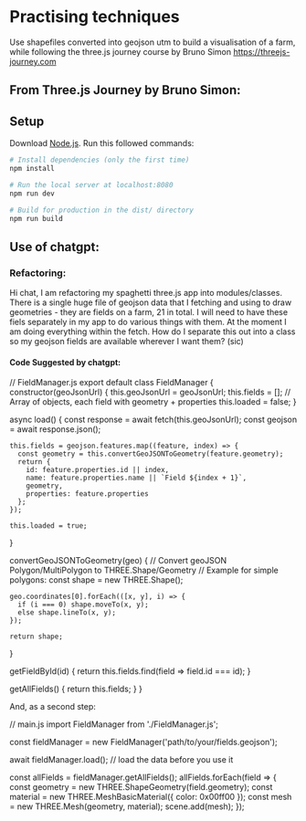 # Practising techniques 
Use shapefiles converted into geojson utm to build a visualisation of a farm, while following the three.js journey course by Bruno Simon 
https://threejs-journey.com


## From Three.js Journey by Bruno Simon:

## Setup
Download [Node.js](https://nodejs.org/en/download/).
Run this followed commands:

``` bash
# Install dependencies (only the first time)
npm install

# Run the local server at localhost:8080
npm run dev

# Build for production in the dist/ directory
npm run build
```


## Use of chatgpt:

### Refactoring:
Hi chat, I am refactoring my spaghetti three.js app into modules/classes. There is a single huge file of  geojson data that I fetching and using to draw geometries - they are fields on a farm, 21 in total. I will need to have these fiels separately in my app to do various things with them. At the moment I am doing everything within the fetch. How do I separate this out into a class so my geojson fields are available wherever I want them? (sic)

#### Code Suggested by chatgpt:
// FieldManager.js
export default class FieldManager {
  constructor(geoJsonUrl) {
    this.geoJsonUrl = geoJsonUrl;
    this.fields = []; // Array of objects, each field with geometry + properties
    this.loaded = false;
  }

  async load() {
    const response = await fetch(this.geoJsonUrl);
    const geojson = await response.json();

    this.fields = geojson.features.map((feature, index) => {
      const geometry = this.convertGeoJSONToGeometry(feature.geometry);
      return {
        id: feature.properties.id || index,
        name: feature.properties.name || `Field ${index + 1}`,
        geometry,
        properties: feature.properties
      };
    });

    this.loaded = true;
  }

  convertGeoJSONToGeometry(geo) {
    // Convert geoJSON Polygon/MultiPolygon to THREE.Shape/Geometry
    // Example for simple polygons:
    const shape = new THREE.Shape();

    geo.coordinates[0].forEach(([x, y], i) => {
      if (i === 0) shape.moveTo(x, y);
      else shape.lineTo(x, y);
    });

    return shape;
  }

  getFieldById(id) {
    return this.fields.find(field => field.id === id);
  }

  getAllFields() {
    return this.fields;
  }
}

And, as a second step:

// main.js
import FieldManager from './FieldManager.js';

const fieldManager = new FieldManager('path/to/your/fields.geojson');

await fieldManager.load(); // load the data before you use it

const allFields = fieldManager.getAllFields();
allFields.forEach(field => {
  const geometry = new THREE.ShapeGeometry(field.geometry);
  const material = new THREE.MeshBasicMaterial({ color: 0x00ff00 });
  const mesh = new THREE.Mesh(geometry, material);
  scene.add(mesh);
});

